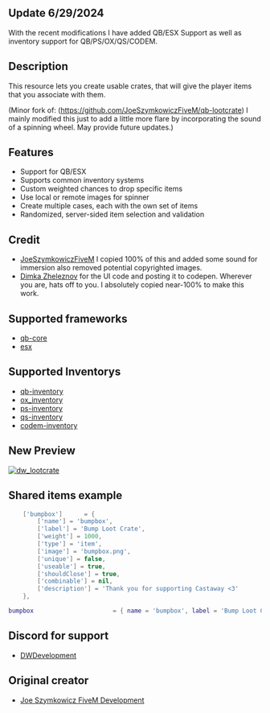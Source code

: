 ## Update 6/29/2024
With the recent modifications I have added QB/ESX Support as well as inventory support for QB/PS/OX/QS/CODEM.

## Description
This resource lets you create usable crates, that will give the player items that you associate with them.

(Minor fork of: (https://github.com/JoeSzymkowiczFiveM/qb-lootcrate) I mainly modified this just to add a little more flare by incorporating the sound of a spinning wheel. May provide future updates.)

## Features
* Support for QB/ESX
* Supports common inventory systems
* Custom weighted chances to drop specific items
* Use local or remote images for spinner
* Create multiple cases, each with the own set of items
* Randomized, server-sided item selection and validation

## Credit
- [JoeSzymkowiczFiveM](https://github.com/JoeSzymkowiczFiveM/qb-lootcrate) I copied 100% of this and added some sound for immersion also removed potential copyrighted images.
- [Dimka Zheleznov](https://codepen.io/zheleznov) for the UI code and posting it to codepen. Wherever you are, hats off to you. I absolutely copied near-100% to make this work.

## Supported frameworks
- [qb-core](https://github.com/qbcore-framework/qb-core)
- [esx](https://github.com/esx-framework/esx_core)

## Supported Inventorys
- [qb-inventory](https://github.com/qbcore-framework/qb-inventory)
- [ox\_inventory](https://github.com/overextended/ox_inventory)
- [ps-inventory](https://github.com/Project-Sloth/ps-inventory)
- [qs-inventory](https://buy.quasar-store.com/package/4770732)
- [codem-inventory](https://codem.tebex.io/package/5900973)


## New Preview
[![dw_lootcrate](https://img.youtube.com/vi/1I88Y7o465Y/0.jpg)](https://www.youtube.com/watch?v=1I88Y7o465Y "dw_lootcrate")

## Shared items example
```lua
	['bumpbox']      = {
		['name'] = 'bumpbox',
		['label'] = 'Bump Loot Crate',
		['weight'] = 1000,
		['type'] = 'item',
		['image'] = 'bumpbox.png',
		['unique'] = false,
		['useable'] = true,
		['shouldClose'] = true,
		['combinable'] = nil,
		['description'] = 'Thank you for supporting Castaway <3'
	},

bumpbox                      = { name = 'bumpbox', label = 'Bump Loot Crate', weight = 1000, type = 'item', image = 'bumpbox.png', unique = 'false', useable = 'true', shouldClose = true, combinable = nil,  description = 'Thank you for supporting <servername> <3' },

```

## Discord for support
- [DWDevelopment](https://discord.gg/K7dgeVWNcR)

## Original creator
- [Joe Szymkowicz FiveM Development](https://discord.gg/5vPGxyCB4z)
